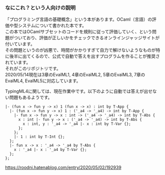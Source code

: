 ### なにこれ？という人向けの説明  

「プログラミング言語の基礎概念」という本があります。OCaml（言語）の評価や型システムについて書かれた本です。  
この本ではOCamlサブセットのコードを規則に従って評価していく、という問題がついており、評価が正しいかをチェックできるオンラインジャッジサイトが付いています。  
その問題というのが凶悪で、時間がかかりすぎて自力で解けないようなものが特に後半に出てくるので、公式で自動で答えを出すプログラムを作ることが推奨されています。  
それがこのリポジトリです。  
2020/05/14現在は3章のEvalML1, 4章のEvalML2, 5章のEvalML3, 7章のEvalML4, EvalML5に対応しています。  

TypingML4に関しては、現在作業中です。以下のように自動では答えが出せない問題もあるようです。  
```
|- (fun x -> fun y -> x) 1 (fun x -> x) : int by T-App {
  |- (fun x -> fun y -> x) 1 : ('_a4 -> '_a4) -> int by T-App {
    |- fun x -> fun y -> x : int -> ('_a4 -> '_a4) -> int by T-Abs {
      x : int |- fun y -> x : ('_a4 -> '_a4) -> int by T-Abs {
        x : int, y : '_a4 -> '_a4 |- x : int by T-Var {};
      };
    };
    |- 1 : int by T-Int {};
  };
  |- fun x -> x : '_a4 -> '_a4 by T-Abs {
    x : '_a4 |- x : '_a4 by T-Var {};
  };
};
```
https://roodni.hatenablog.com/entry/2020/05/02/192939  
 
